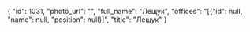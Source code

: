 {
    "id": 1031,
    "photo_url": "",
    "full_name": "Лещук",
    "offices": "[{\"id\": null, \"name\": null, \"position\": null}]",
    "title": "Лещук"
}